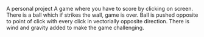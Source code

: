 A personal project
A game where you have to score by clicking on screen. There is a ball which if strikes the wall, game is over.
Ball is pushed opposite to point of click with every click in vectorially opposite direction.
There is wind and gravity added to make the game challenging.